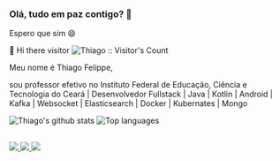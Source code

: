 ### Olá, tudo em paz contigo? 👋
Espero que sim 😄

👋 Hi there visitor <img src="https://profile-counter.glitch.me/{thiago1fc3}/count.svg" alt="Thiago :: Visitor's Count" />

Meu nome é Thiago Felippe,

sou professor efetivo no Instituto Federal de Educação, Ciência e Tecnologia do Ceará | Desenvolvedor Fullstack | Java | Kotlin | Android | Kafka | Websocket | Elasticsearch | Docker | Kubernates | Mongo

![Thiago's github stats](https://github-readme-stats.vercel.app/api?username=thiago1fc3&show_icons=true&theme=dark)
![Top languages](https://github-readme-stats.anuraghazra1.vercel.app/api/top-langs/?username=thiago1fc3&layout=compact&langs_count=7&theme=dark)

##
<a href="https://www.instagram.com/thiago_1fc3/" target="_blank">
   <img src="https://img.shields.io/badge/-Instagram-%23E4405F?style=for-the-badge&logo=instagram&logoColor=white" target="_blank">
</a>
<a href="mailto:thiago@lar.ifce.edu.br">
  <img src="https://img.shields.io/badge/-Gmail-%23333?style=for-the-badge&logo=gmail&logoColor=white" target="_blank">
</a>
<a href="https://www.linkedin.com/in/thiago-bandeira-b2b59131/" target="_blank">
  <img src="https://img.shields.io/badge/-LinkedIn-%230077B5?style=for-the-badge&logo=linkedin&logoColor=white" target="_blank">
</a> 
 
